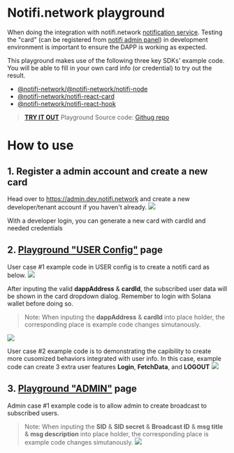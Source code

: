 # Notifi.network playground

When doing the integration with notifi.network [notification service](https://notifi.network/). Testing the "card" (can be registered from [notifi admin panel](https://admin.dev.notifi.network/)) in development environment is important to ensure the DAPP is working as expected.

This playground makes use of the following three key SDKs' example code. You will be able to fill in your own card info (or credential) to try out the result.

- [@notifi-network/@notifi-network/notifi-node](https://www.npmjs.com/package/@notifi-network/notifi-node)
- [@notifi-network/notifi-react-card](https://www.npmjs.com/package/@notifi-network/notifi-react-card)
- [@notifi-network/notifi-react-hook](https://www.npmjs.com/package/@notifi-network/notifi-react-hooks)

> **[TRY IT OUT](https://solana-notifi-playground.vercel.app/user)**
> Playground Source code: [Githug repo](git@github.com:happyeric77/solana_notifi_playground.git)

# How to use

## 1. Register a admin account and create a new card

Head over to https://admin.dev.notifi.network and create a new developer/tenant account if you haven't already.
![](https://i.imgur.com/VU4GtQZ.png)

With a developer login, you can generate a new card with cardId and needed credentials

## 2. [Playground "USER Config"](https://solana-notifi-playground.vercel.app/user) page

User case #1 example code in USER config is to create a notifi card as below.
![](https://i.imgur.com/fGvvEJc.png)

After inputing the valid **dappAddress** & **cardId**, the subscribed user data will be shown in the card dropdown dialog. Remember to login with Solana wallet before doing so.

> Note: When inputing the **dappAddress** & **cardId** into place holder, the corresponding place is example code changes simutanously.

![](https://i.imgur.com/V16P9K8.png)

User case #2 example code is to demonstrating the capibility to create more cusomized behaviors integrated with user info. In this case, example code can create 3 extra user features **Login**, **FetchData**, and **LOGOUT**
![](https://i.imgur.com/Zp4ZnIL.png)

## 3. [Playground "ADMIN"](https://solana-notifi-playground.vercel.app/) page

Admin case #1 example code is to allow admin to create broadcast to subscribed users.

> Note: When inputing the **SID** & **SID secret** & **Broadcast ID** & **msg title** & **msg description** into place holder, the corresponding place is example code changes simutanously.
> ![](https://i.imgur.com/qi2T6OM.png)
